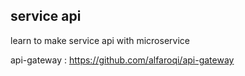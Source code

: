 ## service api

learn to make service api with microservice

api-gateway : https://github.com/alfaroqi/api-gateway
